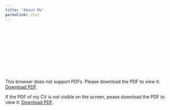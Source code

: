 ```yaml
---
title: "About Me"
permalink: /cv/
---
```


<object data="https://github.com/Zedd1558/zedd1558.github.io/blob/master/CV_Md.%20Zahidul%20Islam.pdf" type="application/pdf" width="700px" height="700px">
    <embed src="https://github.com/Zedd1558/zedd1558.github.io/blob/master/CV_Md.%20Zahidul%20Islam.pdf">
        <p>This browser does not support PDFs. Please download the PDF to view it: <a href="https://github.com/Zedd1558/zedd1558.github.io/blob/master/CV_Md.%20Zahidul%20Islam.pdf">Download PDF</a>.</p>
    </embed>
</object>

<p>If the PDF of my CV is not visible on the screen, pease download the PDF to view it: <a href="https://github.com/Zedd1558/zedd1558.github.io/blob/master/CV_Md.%20Zahidul%20Islam.pdf">Download PDF</a>.</p>
